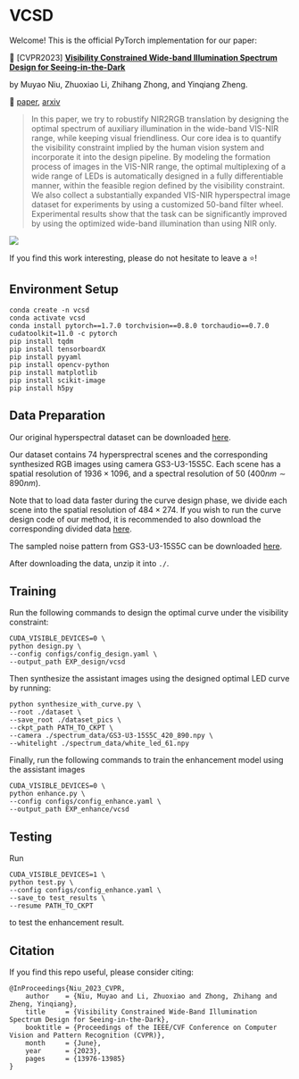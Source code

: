 # VCSD

Welcome! This is the official PyTorch implementation for our paper: 

🤖 [CVPR2023] [**Visibility Constrained Wide-band Illumination Spectrum Design for Seeing-in-the-Dark**](https://openaccess.thecvf.com/content/CVPR2023/papers/Niu_Visibility_Constrained_Wide-Band_Illumination_Spectrum_Design_for_Seeing-in-the-Dark_CVPR_2023_paper.pdf)

by Muyao Niu, Zhuoxiao Li, Zhihang Zhong, and Yinqiang Zheng.

🔗 [paper](https://openaccess.thecvf.com/content/CVPR2023/papers/Niu_Visibility_Constrained_Wide-Band_Illumination_Spectrum_Design_for_Seeing-in-the-Dark_CVPR_2023_paper.pdf), [arxiv](https://arxiv.org/abs/2303.11642)

> In this paper, we try to robustify NIR2RGB translation by designing the optimal spectrum of auxiliary illumination in the wide-band VIS-NIR range, while keeping visual friendliness. Our core idea is to quantify the visibility constraint implied by the human vision system and incorporate it into the design pipeline. By modeling the formation process of images in the VIS-NIR range, the optimal multiplexing of a wide range of LEDs is automatically designed in a fully differentiable manner, within the feasible region defined by the visibility constraint. We also collect a substantially expanded VIS-NIR hyperspectral image dataset for experiments by using a customized 50-band filter wheel. Experimental results show that the task can be significantly improved by using the optimized wide-band illumination than using NIR only.


<img src="./documents/teaser.png"/>


If you find this work interesting, please do not hesitate to leave a ⭐!

## Environment Setup

```
conda create -n vcsd
conda activate vcsd
conda install pytorch==1.7.0 torchvision==0.8.0 torchaudio==0.7.0 cudatoolkit=11.0 -c pytorch
pip install tqdm
pip install tensorboardX
pip install pyyaml
pip install opencv-python
pip install matplotlib
pip install scikit-image
pip install h5py
```

## Data Preparation

Our original hyperspectral dataset can be downloaded [here](https://drive.google.com/file/d/1f-MgXjHil7-SibIj1uhZTPhq5LzdHcHH/view?usp=share_link).

Our dataset contains 74 hypersprectral scenes and the corresponding synthesized RGB images using camera GS3-U3-15S5C. Each scene has a spatial resolution of $1936 \times 1096$, and a spectral resolution of $50$ ($400nm \sim 890nm$). 

Note that to load data faster during the curve design phase, we divide each scene into the spatial resolution of $484 \times 274$. If you wish to run the curve design code of our method, it is recommended to also download the corresponding divided data [here](https://drive.google.com/file/d/10Ms3zvupe8NSWvu9bzsjkC9SGNRI4FNi/view?usp=share_link). 

The sampled noise pattern from GS3-U3-15S5C can be downloaded [here](https://drive.google.com/file/d/14zvz-LT-6k2dHVgyuaE5jmOwwSx6zpMS/view?usp=share_link).

After downloading the data, unzip it into `./`.

## Training
Run the following commands to design the optimal curve under the visibility constraint:
```
CUDA_VISIBLE_DEVICES=0 \
python design.py \
--config configs/config_design.yaml \
--output_path EXP_design/vcsd
```

Then synthesize the assistant images using the designed optimal LED curve by running:
```
python synthesize_with_curve.py \
--root ./dataset \
--save_root ./dataset_pics \
--ckpt_path PATH_TO_CKPT \
--camera ./spectrum_data/GS3-U3-15S5C_420_890.npy \
--whitelight ./spectrum_data/white_led_61.npy
```

Finally, run the following commands to train the enhancement model using the assistant images
```
CUDA_VISIBLE_DEVICES=0 \
python enhance.py \
--config configs/config_enhance.yaml \
--output_path EXP_enhance/vcsd
```


## Testing
Run
```
CUDA_VISIBLE_DEVICES=1 \
python test.py \
--config configs/config_enhance.yaml \
--save_to test_results \
--resume PATH_TO_CKPT
```
to test the enhancement result.

## Citation

If you find this repo useful, please consider citing:
```
@InProceedings{Niu_2023_CVPR,
    author    = {Niu, Muyao and Li, Zhuoxiao and Zhong, Zhihang and Zheng, Yinqiang},
    title     = {Visibility Constrained Wide-Band Illumination Spectrum Design for Seeing-in-the-Dark},
    booktitle = {Proceedings of the IEEE/CVF Conference on Computer Vision and Pattern Recognition (CVPR)},
    month     = {June},
    year      = {2023},
    pages     = {13976-13985}
}
```
